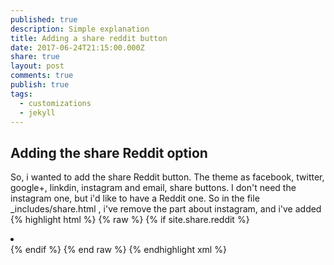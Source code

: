 ```yaml
---
published: true
description: Simple explanation
title: Adding a share reddit button
date: 2017-06-24T21:15:00.000Z
share: true
layout: post
comments: true
publish: true
tags:
  - customizations
  - jekyll
---
```

## Adding the share Reddit option

So, i wanted to add the share Reddit button.
The theme as facebook, twitter, google+, linkdin, instagram and email, share buttons.
I don't need the instagram one, but i'd like to have a Reddit one. 
So in the file _includes/share.html , i've remove the part about instagram, and i've added
{% highlight html %}
{% raw %}
	{% if site.share.reddit %}
    	<li class="share-reddit">
     	 <a href="https://www.reddit.com/submit?url={{ page.url | absolute_url }}&title={{ page.title }}" class="btn" title="{{ site.data.ui-text[site.locale].share_on_label }} Reddit">
       	<span class="fa-stack fa-lg">
         	<i class="fa fa-circle-thin fa-stack-2x"></i>
         	<i class="fa fa-reddit fa-stack-2x"></i>
       	</span>
      	</a>
   	 </li>
    	{% endif %}
{% end raw %}
{% endhighlight xml %}
